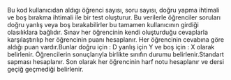Bu kod kullanıcıdan aldıgı öğrenci sayısı, soru sayısı, doğru yapma ihtimali ve boş bırakma ihtimali ile bir test oluşturur. 
Bu verilerle öğrenciler soruları doğru yanlış veya boş bırakabilirler bu tamamen kullanıcının girdiği olasılıklara bağlıdır.
Sınav her öğrencinin kendi oluşturduğu cevaplarla karşılaştırılıp her öğrencinin puanı hesaplanır.
Her öğrencinin cevabına göre aldığı puan vardır.Bunlar doğru için : D yanlış için Y ve boş için : X olarak belirlenir.
Öğrencilerin sonuçlarıyla birlikte sınıfın durumu belirlenir.Standart sapması hesaplanır.
Son olarak her öğrencinin harf notu hesaplanır ve dersi geçiğ geçmediği belirlenir.
